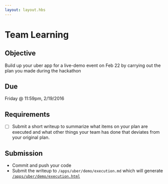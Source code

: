 ```yaml
---
layout: layout.hbs
---
```


# Team Learning

## Objective

Build up your uber app for a live-demo event on Feb 22 by carrying out the plan
you made during the hackathon

## Due

Friday @ 11:59pm, 2/19/2016

## Requirements

* [ ] Submit a short writeup to summarize what items on your plan are executed
and what other things your team has done that deviates from your original plan.

## Submission
* Commit and push your code
* Submit the writeup to `/apps/uber/demo/execution.md` which will generate [`/apps/uber/demo/execution.html`](/apps/uber/demo/execution.html)
